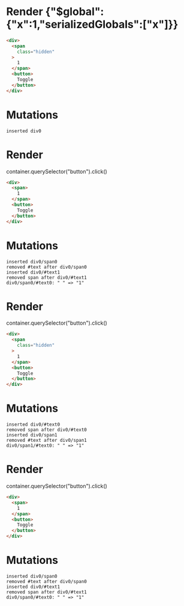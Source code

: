 # Render {"$global":{"x":1,"serializedGlobals":["x"]}}
```html
<div>
  <span
    class="hidden"
  >
    1
  </span>
  <button>
    Toggle
  </button>
</div>
```

# Mutations
```
inserted div0
```


# Render 
container.querySelector("button").click()

```html
<div>
  <span>
    1
  </span>
  <button>
    Toggle
  </button>
</div>
```

# Mutations
```
inserted div0/span0
removed #text after div0/span0
inserted div0/#text1
removed span after div0/#text1
div0/span0/#text0: " " => "1"
```


# Render 
container.querySelector("button").click()

```html
<div>
  <span
    class="hidden"
  >
    1
  </span>
  <button>
    Toggle
  </button>
</div>
```

# Mutations
```
inserted div0/#text0
removed span after div0/#text0
inserted div0/span1
removed #text after div0/span1
div0/span1/#text0: " " => "1"
```


# Render 
container.querySelector("button").click()

```html
<div>
  <span>
    1
  </span>
  <button>
    Toggle
  </button>
</div>
```

# Mutations
```
inserted div0/span0
removed #text after div0/span0
inserted div0/#text1
removed span after div0/#text1
div0/span0/#text0: " " => "1"
```